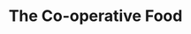 ---
title: "The Co-operative Food"
url: /bristol/the-co-operative-food-gloucester-road-2/
shop: supermarket
---